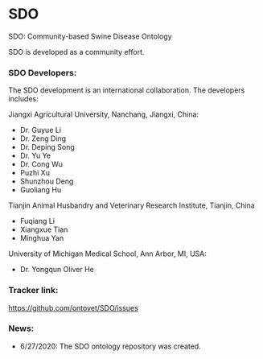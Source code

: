 # SDO
SDO: Community-based Swine Disease Ontology

SDO is developed as a community effort. 


### SDO Developers:
The SDO development is an international collaboration. The developers includes:

Jiangxi Agricultural University, Nanchang, Jiangxi, China: 
- Dr. Guyue Li
- Dr. Zeng Ding
- Dr. Deping Song
- Dr. Yu Ye
- Dr. Cong Wu
- Puzhi Xu
- Shunzhou Deng
- Guoliang Hu

Tianjin Animal Husbandry and Veterinary Research Institute, Tianjin, China
- Fuqiang Li 
- Xiangxue Tian
- Minghua Yan

University of Michigan Medical School, Ann Arbor, MI, USA: 
- Dr. Yongqun Oliver He


### Tracker link:  
https://github.com/ontovet/SDO/issues

### News: 
- 6/27/2020: The SDO ontology repository was created. 
